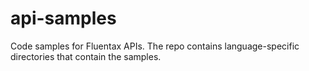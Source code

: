 # api-samples
Code samples for Fluentax APIs. The repo contains language-specific directories that contain the samples.
